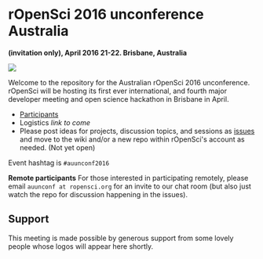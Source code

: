 # rOpenSci 2016 unconference Australia
__(invitation only), April 2016 21-22. Brisbane, Australia__

![](http://i.imgur.com/TTnpSYS.png)

Welcome to the repository for the Australian rOpenSci 2016 unconference.  rOpenSci will be hosting its first ever international, and fourth major developer meeting and open science hackathon in Brisbane in April.

* [Participants](http://auunconf.ropensci.org/#participants)  
* Logistics *link to come*  
* Please post ideas for projects, discussion topics, and sessions as [issues](https://github.com/ropensci/auunconf/issues/) and move to the wiki and/or a new repo within rOpenSci's account as needed. (Not yet open)

Event hashtag is `#auunconf2016`

__Remote participants__ 
For those interested in participating remotely, please email `auunconf at ropensci.org` for an invite to our chat room (but also just watch the repo for discussion happening in the issues).

## Support  
This meeting is made possible by generous support from some lovely people whose logos will appear here shortly.
